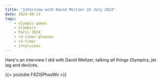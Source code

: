 ```yaml
---
title: "Interview with David Meltzer 23 July 2024"
date: 2024-08-13
tags:
    - olympic games
    - olympics
    - Paris 2024
    - re-timer glasses
    - re-timer
    - interviews
---
```


Here's an interview I did with David Meltzer, talking all things Olympics, jet lag and devices.

{{< youtube F6ZISPhssWo >}}
